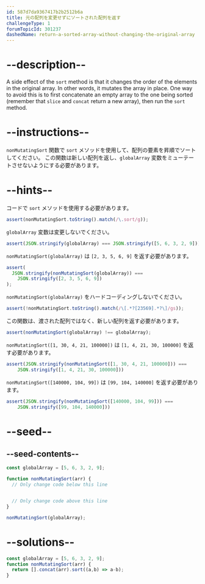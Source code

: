 ```yaml
---
id: 587d7da9367417b2b2512b6a
title: 元の配列を変更せずにソートされた配列を返す
challengeType: 1
forumTopicId: 301237
dashedName: return-a-sorted-array-without-changing-the-original-array
---
```


# --description--

A side effect of the `sort` method is that it changes the order of the elements in the original array. In other words, it mutates the array in place. One way to avoid this is to first concatenate an empty array to the one being sorted (remember that `slice` and `concat` return a new array), then run the `sort` method.

# --instructions--

`nonMutatingSort` 関数で `sort` メソッドを使用して、配列の要素を昇順でソートしてください。 この関数は新しい配列を返し、`globalArray` 変数をミューテートさせないようにする必要があります。

# --hints--

コードで `sort` メソッドを使用する必要があります。

```js
assert(nonMutatingSort.toString().match(/\.sort/g));
```

`globalArray` 変数は変更しないでください。

```js
assert(JSON.stringify(globalArray) === JSON.stringify([5, 6, 3, 2, 9]));
```

`nonMutatingSort(globalArray)` は `[2, 3, 5, 6, 9]` を返す必要があります。

```js
assert(
  JSON.stringify(nonMutatingSort(globalArray)) ===
    JSON.stringify([2, 3, 5, 6, 9])
);
```

`nonMutatingSort(globalArray)` をハードコーディングしないでください。

```js
assert(!nonMutatingSort.toString().match(/\[.*?[23569].*?\]/gs));
```

この関数は、渡された配列ではなく、新しい配列を返す必要があります。

```js
assert(nonMutatingSort(globalArray) !== globalArray);
```

`nonMutatingSort([1, 30, 4, 21, 100000])` は `[1, 4, 21, 30, 100000]` を返す必要があります。

```js
assert(JSON.stringify(nonMutatingSort([1, 30, 4, 21, 100000])) ===
    JSON.stringify([1, 4, 21, 30, 100000]))
```

`nonMutatingSort([140000, 104, 99])` は `[99, 104, 140000]` を返す必要があります。

```js
assert(JSON.stringify(nonMutatingSort([140000, 104, 99])) ===
    JSON.stringify([99, 104, 140000]))
```

# --seed--

## --seed-contents--

```js
const globalArray = [5, 6, 3, 2, 9];

function nonMutatingSort(arr) {
  // Only change code below this line


  // Only change code above this line
}

nonMutatingSort(globalArray);
```

# --solutions--

```js
const globalArray = [5, 6, 3, 2, 9];
function nonMutatingSort(arr) {
  return [].concat(arr).sort((a,b) => a-b);
}
```
